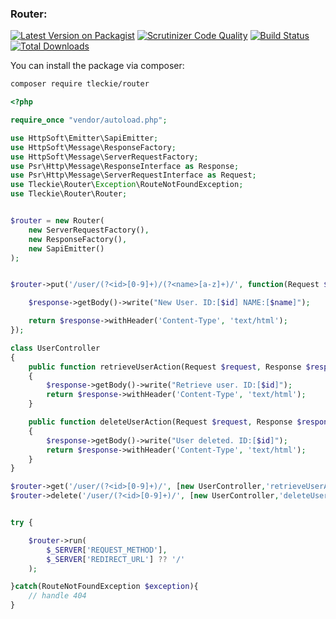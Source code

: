 ### Router:
[![Latest Version on Packagist](https://img.shields.io/packagist/v/tleckie/router.svg?style=flat-square)](https://packagist.org/packages/tleckie/router)
[![Scrutinizer Code Quality](https://scrutinizer-ci.com/g/teodoroleckie/router/badges/quality-score.png?b=master)](https://scrutinizer-ci.com/g/teodoroleckie/router/?branch=master)
[![Build Status](https://scrutinizer-ci.com/g/teodoroleckie/router/badges/build.png?b=master)](https://scrutinizer-ci.com/g/teodoroleckie/router/build-status/master)
[![Total Downloads](https://img.shields.io/packagist/dt/tleckie/router.svg?style=flat-square)](https://packagist.org/packages/tleckie/router)


You can install the package via composer:

```bash
composer require tleckie/router
```

```php
<?php

require_once "vendor/autoload.php";

use HttpSoft\Emitter\SapiEmitter;
use HttpSoft\Message\ResponseFactory;
use HttpSoft\Message\ServerRequestFactory;
use Psr\Http\Message\ResponseInterface as Response;
use Psr\Http\Message\ServerRequestInterface as Request;
use Tleckie\Router\Exception\RouteNotFoundException;
use Tleckie\Router\Router;


$router = new Router(
    new ServerRequestFactory(),
    new ResponseFactory(),
    new SapiEmitter()
);


$router->put('/user/(?<id>[0-9]+)/(?<name>[a-z]+)/', function(Request $request, Response $response, $id, $name): Response{

    $response->getBody()->write("New User. ID:[$id] NAME:[$name]");

    return $response->withHeader('Content-Type', 'text/html');
});

class UserController
{
    public function retrieveUserAction(Request $request, Response $response, $id): Response
    {
        $response->getBody()->write("Retrieve user. ID:[$id]");
        return $response->withHeader('Content-Type', 'text/html');
    }

    public function deleteUserAction(Request $request, Response $response, $id): Response
    {
        $response->getBody()->write("User deleted. ID:[$id]");
        return $response->withHeader('Content-Type', 'text/html');
    }
}

$router->get('/user/(?<id>[0-9]+)/', [new UserController,'retrieveUserAction']);
$router->delete('/user/(?<id>[0-9]+)/', [new UserController,'deleteUserAction']);


try {

    $router->run(
        $_SERVER['REQUEST_METHOD'],
        $_SERVER['REDIRECT_URL'] ?? '/'
    );

}catch(RouteNotFoundException $exception){
    // handle 404
}
```